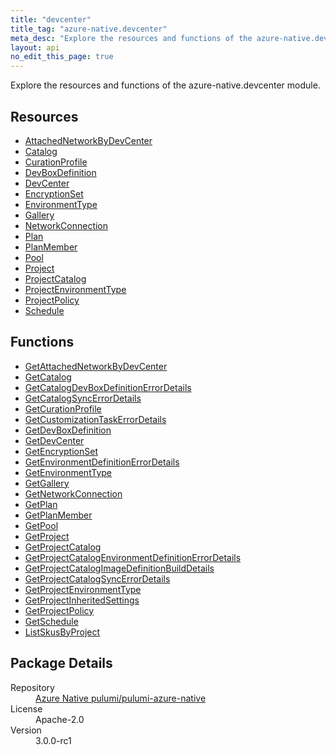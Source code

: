 ```yaml
---
title: "devcenter"
title_tag: "azure-native.devcenter"
meta_desc: "Explore the resources and functions of the azure-native.devcenter module."
layout: api
no_edit_this_page: true
---
```


<!-- WARNING: this file was generated by Pulumi Docs Generator. -->
<!-- Do not edit by hand unless you're certain you know what you are doing! -->

Explore the resources and functions of the azure-native.devcenter module.

<h2 id="resources">Resources</h2>
<ul class="api">
    <li><a href="attachednetworkbydevcenter/" title="AttachedNetworkByDevCenter">AttachedNetworkByDevCenter</a></li>
    <li><a href="catalog/" title="Catalog">Catalog</a></li>
    <li><a href="curationprofile/" title="CurationProfile">CurationProfile</a></li>
    <li><a href="devboxdefinition/" title="DevBoxDefinition">DevBoxDefinition</a></li>
    <li><a href="devcenter/" title="DevCenter">DevCenter</a></li>
    <li><a href="encryptionset/" title="EncryptionSet">EncryptionSet</a></li>
    <li><a href="environmenttype/" title="EnvironmentType">EnvironmentType</a></li>
    <li><a href="gallery/" title="Gallery">Gallery</a></li>
    <li><a href="networkconnection/" title="NetworkConnection">NetworkConnection</a></li>
    <li><a href="plan/" title="Plan">Plan</a></li>
    <li><a href="planmember/" title="PlanMember">PlanMember</a></li>
    <li><a href="pool/" title="Pool">Pool</a></li>
    <li><a href="project/" title="Project">Project</a></li>
    <li><a href="projectcatalog/" title="ProjectCatalog">ProjectCatalog</a></li>
    <li><a href="projectenvironmenttype/" title="ProjectEnvironmentType">ProjectEnvironmentType</a></li>
    <li><a href="projectpolicy/" title="ProjectPolicy">ProjectPolicy</a></li>
    <li><a href="schedule/" title="Schedule">Schedule</a></li>
</ul>

<h2 id="functions">Functions</h2>
<ul class="api">
    <li><a href="getattachednetworkbydevcenter/" title="GetAttachedNetworkByDevCenter">GetAttachedNetworkByDevCenter</a></li>
    <li><a href="getcatalog/" title="GetCatalog">GetCatalog</a></li>
    <li><a href="getcatalogdevboxdefinitionerrordetails/" title="GetCatalogDevBoxDefinitionErrorDetails">GetCatalogDevBoxDefinitionErrorDetails</a></li>
    <li><a href="getcatalogsyncerrordetails/" title="GetCatalogSyncErrorDetails">GetCatalogSyncErrorDetails</a></li>
    <li><a href="getcurationprofile/" title="GetCurationProfile">GetCurationProfile</a></li>
    <li><a href="getcustomizationtaskerrordetails/" title="GetCustomizationTaskErrorDetails">GetCustomizationTaskErrorDetails</a></li>
    <li><a href="getdevboxdefinition/" title="GetDevBoxDefinition">GetDevBoxDefinition</a></li>
    <li><a href="getdevcenter/" title="GetDevCenter">GetDevCenter</a></li>
    <li><a href="getencryptionset/" title="GetEncryptionSet">GetEncryptionSet</a></li>
    <li><a href="getenvironmentdefinitionerrordetails/" title="GetEnvironmentDefinitionErrorDetails">GetEnvironmentDefinitionErrorDetails</a></li>
    <li><a href="getenvironmenttype/" title="GetEnvironmentType">GetEnvironmentType</a></li>
    <li><a href="getgallery/" title="GetGallery">GetGallery</a></li>
    <li><a href="getnetworkconnection/" title="GetNetworkConnection">GetNetworkConnection</a></li>
    <li><a href="getplan/" title="GetPlan">GetPlan</a></li>
    <li><a href="getplanmember/" title="GetPlanMember">GetPlanMember</a></li>
    <li><a href="getpool/" title="GetPool">GetPool</a></li>
    <li><a href="getproject/" title="GetProject">GetProject</a></li>
    <li><a href="getprojectcatalog/" title="GetProjectCatalog">GetProjectCatalog</a></li>
    <li><a href="getprojectcatalogenvironmentdefinitionerrordetails/" title="GetProjectCatalogEnvironmentDefinitionErrorDetails">GetProjectCatalogEnvironmentDefinitionErrorDetails</a></li>
    <li><a href="getprojectcatalogimagedefinitionbuilddetails/" title="GetProjectCatalogImageDefinitionBuildDetails">GetProjectCatalogImageDefinitionBuildDetails</a></li>
    <li><a href="getprojectcatalogsyncerrordetails/" title="GetProjectCatalogSyncErrorDetails">GetProjectCatalogSyncErrorDetails</a></li>
    <li><a href="getprojectenvironmenttype/" title="GetProjectEnvironmentType">GetProjectEnvironmentType</a></li>
    <li><a href="getprojectinheritedsettings/" title="GetProjectInheritedSettings">GetProjectInheritedSettings</a></li>
    <li><a href="getprojectpolicy/" title="GetProjectPolicy">GetProjectPolicy</a></li>
    <li><a href="getschedule/" title="GetSchedule">GetSchedule</a></li>
    <li><a href="listskusbyproject/" title="ListSkusByProject">ListSkusByProject</a></li>
</ul>

<h2 id="package-details">Package Details</h2>
<dl class="package-details">
	<dt>Repository</dt>
	<dd><a href="https://github.com/pulumi/pulumi-azure-native">Azure Native pulumi/pulumi-azure-native</a></dd>
	<dt>License</dt>
	<dd>Apache-2.0</dd>
	<dt>Version</dt>
	<dd>3.0.0-rc1</dd>
</dl>

